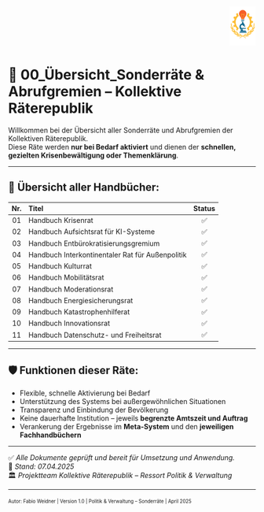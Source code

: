 <p align="right">
  <img src="https://raw.githubusercontent.com/hades-dux/Kollektive-Raeterepublik/main/Meta_und_Systemstruktur/logo_offiziell.png" alt="Logo der Kollektiven Räterepublik" height="80">
</p>

<!--
Autor: Fabio Weidner
Version: 1.0
Sektion: Politik & Verwaltung – Sonderräte
Veröffentlichung: April 2025
-->

# 🧭 00_Übersicht_Sonderräte & Abrufgremien – Kollektive Räterepublik

Willkommen bei der Übersicht aller Sonderräte und Abrufgremien der Kollektiven Räterepublik.  
Diese Räte werden **nur bei Bedarf aktiviert** und dienen der **schnellen, gezielten Krisenbewältigung oder Themenklärung**.

---

## 📜 Übersicht aller Handbücher:

| Nr. | Titel | Status |
|:---:|:--------------------------------------------------------|:--------:|
| 01 | Handbuch Krisenrat | ✅ |
| 02 | Handbuch Aufsichtsrat für KI-Systeme | ✅ |
| 03 | Handbuch Entbürokratisierungsgremium | ✅ |
| 04 | Handbuch Interkontinentaler Rat für Außenpolitik | ✅ |
| 05 | Handbuch Kulturrat | ✅ |
| 06 | Handbuch Mobilitätsrat | ✅ |
| 07 | Handbuch Moderationsrat | ✅ |
| 08 | Handbuch Energiesicherungsrat | ✅ |
| 09 | Handbuch Katastrophenhilferat | ✅ |
| 10 | Handbuch Innovationsrat | ✅ |
| 11 | Handbuch Datenschutz- und Freiheitsrat | ✅ |

---

## 🛡️ Funktionen dieser Räte:

- Flexible, schnelle Aktivierung bei Bedarf
- Unterstützung des Systems bei außergewöhnlichen Situationen
- Transparenz und Einbindung der Bevölkerung
- Keine dauerhafte Institution – jeweils **begrenzte Amtszeit und Auftrag**
- Verankerung der Ergebnisse im **Meta-System** und den **jeweiligen Fachhandbüchern**

---

✅ *Alle Dokumente geprüft und bereit für Umsetzung und Anwendung.*  
📅 *Stand: 07.04.2025*  
🏛️ *Projektteam Kollektive Räterepublik – Ressort Politik & Verwaltung*

---

<sub><sup>Autor: Fabio Weidner | Version 1.0 | Politik & Verwaltung – Sonderräte | April 2025</sup></sub>

